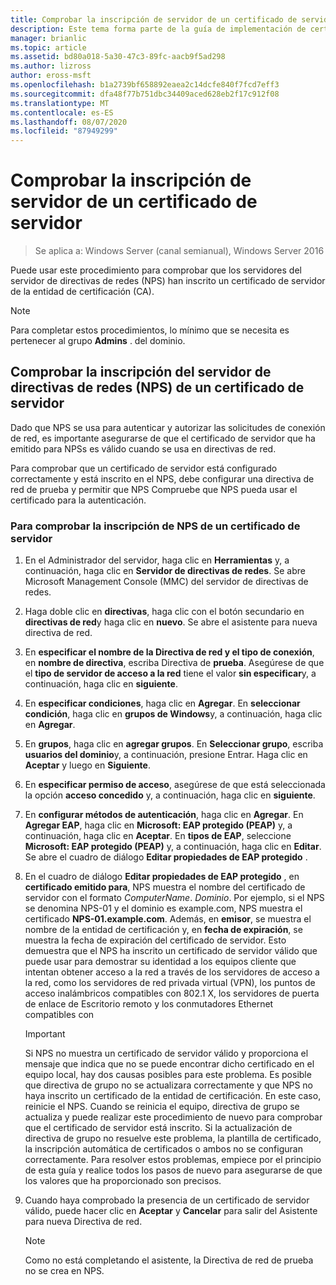 ```yaml
---
title: Comprobar la inscripción de servidor de un certificado de servidor
description: Este tema forma parte de la guía de implementación de certificados de servidor para las implementaciones cableadas e inalámbricas de 802.1 X
manager: brianlic
ms.topic: article
ms.assetid: bd80a018-5a30-47c3-89fc-aacb9f5ad298
ms.author: lizross
author: eross-msft
ms.openlocfilehash: b1a2739bf658892eaea2c14dcfe840f7fcd7eff3
ms.sourcegitcommit: dfa48f77b751dbc34409aced628eb2f17c912f08
ms.translationtype: MT
ms.contentlocale: es-ES
ms.lasthandoff: 08/07/2020
ms.locfileid: "87949299"
---
```

# <a name="verify-server-enrollment-of-a-server-certificate"></a>Comprobar la inscripción de servidor de un certificado de servidor

>Se aplica a: Windows Server (canal semianual), Windows Server 2016

Puede usar este procedimiento para comprobar que los servidores del servidor de directivas de redes (NPS) han inscrito un certificado de servidor de la entidad de certificación (CA).

>[!NOTE]
>Para completar estos procedimientos, lo mínimo que se necesita es pertenecer al grupo **Admins** . del dominio.

## <a name="verify-network-policy-server-nps-enrollment-of-a-server-certificate"></a>Comprobar la inscripción del servidor de directivas de redes (NPS) de un certificado de servidor

Dado que NPS se usa para autenticar y autorizar las solicitudes de conexión de red, es importante asegurarse de que el certificado de servidor que ha emitido para NPSs es válido cuando se usa en directivas de red.

Para comprobar que un certificado de servidor está configurado correctamente y está inscrito en el NPS, debe configurar una directiva de red de prueba y permitir que NPS Compruebe que NPS pueda usar el certificado para la autenticación.

### <a name="to-verify-nps-enrollment-of-a-server-certificate"></a>Para comprobar la inscripción de NPS de un certificado de servidor

1.  En el Administrador del servidor, haga clic en **Herramientas** y, a continuación, haga clic en **Servidor de directivas de redes**. Se abre Microsoft Management Console (MMC) del servidor de directivas de redes.

2.  Haga doble clic en **directivas**, haga clic con el botón secundario en **directivas de red**y haga clic en **nuevo**. Se abre el asistente para nueva directiva de red.

3.  En **especificar el nombre de la Directiva de red y el tipo de conexión**, en **nombre de directiva**, escriba Directiva de **prueba**. Asegúrese de que el **tipo de servidor de acceso a la red** tiene el valor **sin especificar**y, a continuación, haga clic en **siguiente**.

4.  En **especificar condiciones**, haga clic en **Agregar**. En **seleccionar condición**, haga clic en **grupos de Windows**y, a continuación, haga clic en **Agregar**.

5.  En **grupos**, haga clic en **agregar grupos**. En **Seleccionar grupo**, escriba **usuarios del dominio**y, a continuación, presione Entrar. Haga clic en **Aceptar** y luego en **Siguiente**.

6.  En **especificar permiso de acceso**, asegúrese de que está seleccionada la opción **acceso concedido** y, a continuación, haga clic en **siguiente**.

7.  En **configurar métodos de autenticación**, haga clic en **Agregar**. En **Agregar EAP**, haga clic en **Microsoft: EAP protegido (PEAP)** y, a continuación, haga clic en **Aceptar**. En **tipos de EAP**, seleccione **Microsoft: EAP protegido (PEAP)** y, a continuación, haga clic en **Editar**. Se abre el cuadro de diálogo **Editar propiedades de EAP protegido** .

8.  En el cuadro de diálogo **Editar propiedades de EAP protegido** , en **certificado emitido para**, NPS muestra el nombre del certificado de servidor con el formato *ComputerName*. *Dominio*. Por ejemplo, si el NPS se denomina NPS-01 y el dominio es example.com, NPS muestra el certificado **NPS-01.example.com**. Además, en **emisor**, se muestra el nombre de la entidad de certificación y, en **fecha de expiración**, se muestra la fecha de expiración del certificado de servidor. Esto demuestra que el NPS ha inscrito un certificado de servidor válido que puede usar para demostrar su identidad a los equipos cliente que intentan obtener acceso a la red a través de los servidores de acceso a la red, como los servidores de red privada virtual (VPN), los puntos de acceso inalámbricos compatibles con 802.1 X, los servidores de puerta de enlace de Escritorio remoto y los conmutadores Ethernet compatibles con

    > [!IMPORTANT]
    > Si NPS no muestra un certificado de servidor válido y proporciona el mensaje que indica que no se puede encontrar dicho certificado en el equipo local, hay dos causas posibles para este problema. Es posible que directiva de grupo no se actualizara correctamente y que NPS no haya inscrito un certificado de la entidad de certificación. En este caso, reinicie el NPS. Cuando se reinicia el equipo, directiva de grupo se actualiza y puede realizar este procedimiento de nuevo para comprobar que el certificado de servidor está inscrito. Si la actualización de directiva de grupo no resuelve este problema, la plantilla de certificado, la inscripción automática de certificados o ambos no se configuran correctamente. Para resolver estos problemas, empiece por el principio de esta guía y realice todos los pasos de nuevo para asegurarse de que los valores que ha proporcionado son precisos.

9. Cuando haya comprobado la presencia de un certificado de servidor válido, puede hacer clic en **Aceptar** y **Cancelar** para salir del Asistente para nueva Directiva de red.

    > [!NOTE]
    > Como no está completando el asistente, la Directiva de red de prueba no se crea en NPS.



